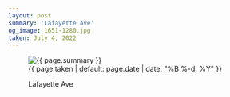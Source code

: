 ```yaml
---
layout: post
summary: 'Lafayette Ave'
og_image: 1651-1280.jpg
taken: July 4, 2022
---
```


<figure class="post">
 <img alt="{{ page.summary }}" sizes="(min-width: 700px) 50vw, calc(100vw - 2rem)" src="{{ site.assets_url }}/1651-640.jpg" srcset="{{ site.assets_url }}/1651-320.jpg 320w, {{ site.assets_url }}/1651-640.jpg 640w, {{ site.assets_url }}/1651-960.jpg 960w, {{ site.assets_url }}/1651-1280.jpg 1280w"/>
 <figcaption>
  <time>
   {{ page.taken | default: page.date | date: "%B %-d, %Y" }}
  </time>
  <p>
   Lafayette Ave
  </p>
 </figcaption>
</figure>
